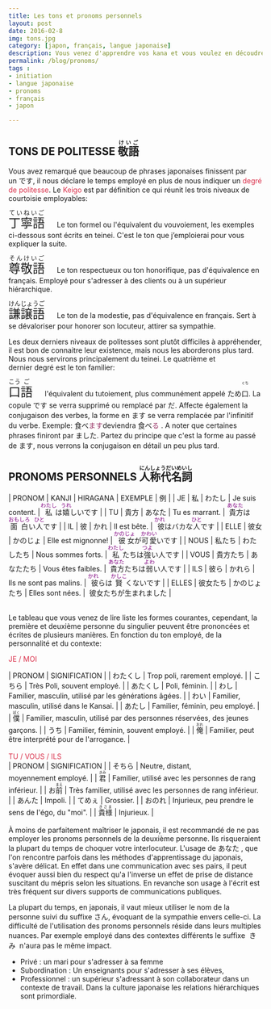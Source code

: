 ```yaml
---
title: Les tons et pronoms personnels
layout: post
date: 2016-02-8
img: tons.jpg
category: [japon, français, langue japonaise]
description: Vous venez d'apprendre vos kana et vous voulez en découdre.
permalink: /blog/pronoms/
tags :
- initiation
- langue japonaise
- pronoms
- français
- japon

---
```




## TONS DE POLITESSE <ruby><rb>敬語</rb><rt>けいご</rt></ruby>

<span>Vous avez remarqué que beaucoup de phrases japonaises finissent par un です, il nous déclare le temps employé en plus de nous indiquer un</span> <span style="color: #da314b;">degré de politesse</span><span>. Le</span> <span style="color: #da314b;">Keigo</span> <span>est par définition ce qui réunit les trois niveaux de courtoisie employables:</span>  

<span style="font-size: 18pt;"><ruby><rb>丁寧語</rb><rt>ていねいご</rt></ruby>　</span><span>Le ton formel ou l'équivalent du vouvoiement, les exemples ci-dessous sont écrits en teinei. C'est le ton que j’emploierai pour vous expliquer la suite.</span>  

<span style="font-size: 18pt;"><ruby><rb>尊敬語</rb><rt>そんけいご</rt></ruby>　</span><span>Le ton respectueux ou ton honorifique, pas d'équivalence en français. Employé pour s'adresser à des clients ou à un supérieur hiérarchique.</span>  

<span style="font-size: 18pt;"><ruby><rb>謙譲語</rb><rt>けんじょうご</rt></ruby>　</span><span>Le ton de la modestie, pas d'équivalence en français. Sert à se dévaloriser pour honorer son locuteur, attirer sa sympathie.</span>  

<span>Les deux derniers niveaux de politesses sont plutôt difficiles à appréhender, il est bon de connaitre leur existence, mais nous les aborderons plus tard. Nous nous servirons principalement du teinei. Le quatrième et dernier degré est le ton familier:</span>  

<span style="font-size: 18pt;"><ruby><rb><ruby><rb>口</rb><rt>こう</rt></ruby><ruby><rb>語</rb><rt>ご</rt></ruby>　</rb></ruby></span><span>l'équivalent du tutoiement, plus communément appelé ため</span><ruby><rb>口</rb><rt>ぐち</rt></ruby><span>. La copule です se verra supprimé ou remplacé par だ.</span> <span>Affecte également la conjugaison des verbes, la forme en ます se verra remplacée par l'infinitif du verbe. Exemple: 食べ</span><span style="color: #993366;">ます</span><span>deviendra 食べ</span><span style="color: #993366;">る</span><span> .</span> <span></span><span>A noter que certaines phrases finiront par ました. Partez du principe que c'est la forme au passé de ます, nous verrons la conjugaison en détail un peu plus tard.  


## PRONOMS PERSONNELS <ruby><rb>人称代名詞</rb><rt>にんしょうだいめいし</rt></ruby>

<div class="tablo" markdown='1'>

| PRONOM | KANJI | HIRAGANA | EXEMPLE | 例 |
| JE | 私 | わたし | Je suis content. | <ruby><rb>私</rb><rt><span style="color: #800080; font-size: 8pt;">わたし</span></rt></ruby>は<ruby><rb>嬉</rb><rt><span style="color: #800080; font-size: 8pt;">うれ</span></rt></ruby>しいです |
| TU | 貴方 | あなた | Tu es marrant. | <ruby><rb> 貴方</rb><rt><span style="color: #800080; font-size: 8pt;">あなた</span></rt></ruby>は<ruby><rb>面白</rb><rt><span style="color: #800080; font-size: 8pt;">おもしろ</span></rt></ruby>い<ruby><rb>人</rb><rt><span style="color: #800080; font-size: 8pt;">ひと</span></rt></ruby>です |
| IL | 彼 | かれ | Il est bête. | <ruby><rb> 彼</rb><rt><span style="color: #800080; font-size: 8pt;">かれ</span></rt></ruby>はバカな<ruby><rb>人</rb><rt><span style="color: #800080; font-size: 8pt;">ひと</span></rt></ruby>です |
| ELLE | 彼女 | かのじょ | Elle est mignonne! | <ruby><rb> 彼女</rb><rt><span style="color: #800080; font-size: 8pt;">かのじょ</span></rt></ruby>が<ruby><rb>可愛</rb><rt><span style="color: #800080; font-size: 8pt;">かわい</span></rt></ruby>いです |
| NOUS | 私たち | わたしたち | Nous sommes forts. | <ruby><rb>私</rb><rt><span style="color: #800080; font-size: 8pt;">わたし</span></rt></ruby>たちは<ruby><rb>強</rb><rt><span style="color: #800080; font-size: 8pt;">つよ</span></rt></ruby>い人です |
| VOUS | 貴方たち | あなたたち | Vous êtes faibles. | <ruby><rb> 貴方</rb><rt><span style="color: #800080; font-size: 8pt;">あなた</span></rt></ruby>たちは<ruby><rb>弱</rb><rt><span style="color: #800080; font-size: 8pt;">よわ</span></rt></ruby>い人です |
| ILS | 彼ら | かれら | Ils&nbsp;ne&nbsp;sont&nbsp;pas&nbsp;malins. | <ruby><rb> 彼</rb><rt><span style="color: #800080; font-size: 8pt;">かれ</span></rt></ruby>らは<ruby><rb>賢</rb><rt><span style="color: #800080; font-size: 8pt;">かしこ</span></rt></ruby>くないです |
| ELLES | 彼女たち | かのじょたち | Elles sont nées. |  彼女たちが生まれました |	

</div>
<br>
<span>Le tableau que vous venez de lire liste les formes courantes, cependant, la première et deuxième personne du singulier peuvent être prononcées et écrites de plusieurs manières. En fonction du ton employé, de la personnalité et du contexte:</span>  

<span style="color: #da314b;">JE / MOI</span><span></span>

<div class="tablo" markdown='1'>
| PRONOM | SIGNIFICATION |
| わたくし | Trop poli, rarement employé. |
| こちら | Très Poli, souvent employé. |
| あたくし | Poli, féminin. |
| わし | Familier, masculin, utilisé par les générations âgées. |
| わい | Familier, masculin, utilisé dans le Kansai. |
| あたし | Familier, féminin, peu employé. |
| <ruby><rb>僕</rb><rt>ぼく</rt></ruby> | Familier, masculin, utilisé par des personnes réservées, des jeunes garçons. |
| うち | Familier, féminin, souvent employé. |
| <ruby><rb>俺</rb><rt>おれ</rt></ruby> | Familier, peut être interprété pour de l'arrogance. |

</div>

<br>
<span style="color: #da314b;">TU / VOUS / ILS</span><span></span>

<div class="tablo" markdown='1'>
| PRONOM | SIGNIFICATION |
| そちら | Neutre, distant, moyennement employé. |
| <ruby><rb>君</rb><rt>きみ</rt></ruby> | Familier, utilisé avec les personnes de rang inférieur. |
| お<ruby><rb>前</rb><rt>まえ</rt></ruby> | Très familier, utilisé avec les personnes de rang inférieur. |
| あんた | Impoli. |
| てめぇ | Grossier. |
| おのれ | Injurieux, peu prendre le sens de l'égo, du "moi". |
| <ruby><rb>貴様</rb><rt>きさま</rt></ruby> | Injurieux. |

</div>

<br>
À moins de parfaitement maîtriser le japonais, il est recommandé de ne pas employer les pronoms personnels de la deuxième personne. Ils risqueraient la plupart du temps de choquer votre interlocuteur. L'usage de あなた , que l'on rencontre parfois dans les méthodes d'apprentissage du japonais, s'avère délicat. En effet dans une communication avec ses pairs, il peut évoquer aussi bien du respect qu'a l'inverse un effet de prise de distance suscitant du mépris selon les situations. En revanche son usage à l'écrit est très fréquent sur divers supports de communications publiques.  

La plupart du temps, en japonais, il vaut mieux utiliser le nom de la personne suivi du suffixe さん, évoquant de la sympathie envers celle-ci. La difficulté de l'utilisation des pronoms personnels réside dans leurs multiples nuances. Par exemple employé dans des contextes différents le suffixe  きみ  n'aura pas le même impact.   
* Privé : un mari pour s'adresser à sa femme  
* Subordination : Un enseignants pour s'adresser à ses élèves,  
* Professionnel : un supérieur s'adressant à son collaborateur dans un contexte de travail. Dans la culture japonaise les relations hiérarchiques sont primordiale.
